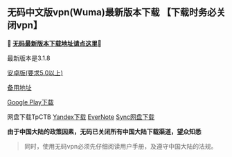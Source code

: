 ## 无码中文版vpn(Wuma)最新版本下载 【下载时务必关闭vpn】
**🔴 [无码最新版本下载地址请点这里](http://176.122.135.4/new/Wuma-git-3.1.8.apk)🔴**

最新版本是3.1.8

[安卓版(要求5.0以上)](http://176.122.135.4/new/Wuma-git-3.1.8.apk)

[备用地址](https) 

[Google Play下载](https://play.google.com/store/apps/details?id=com.muma.pn) 

网盘下载TpCTB
[Yandex下载](https://yadi.sk/d/eOWWp0R43TpnZ9) 
[EverNote](https://www.evernote.com/shard/s465/sh/aeabcf3c-afee-487d-86a9-e768e56c95c4/07dfd930037e7f3769bf09c4e9ca1f4c) 
[Sync网盘下载](https://ln.sync.com/dl/9c3f10be0/7ihrejim-xtwzcczk-hjudqw-cxxrnxji) 

**由于中国大陆的政策因素，无码已关闭所有中国大陆下载渠道，望众知悉**
> 同时，使用无码vpn必须先仔细阅读用户手册，及遵守中国大陆的法规。



